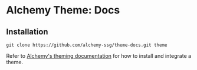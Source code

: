 # Alchemy Theme: Docs

## Installation

```
git clone https://github.com/alchemy-ssg/theme-docs.git theme
```

Refer to [Alchemy's theming documentation](http://alchemy.jackcrane.rocks/posts/theming.html) for how to install and integrate a theme.